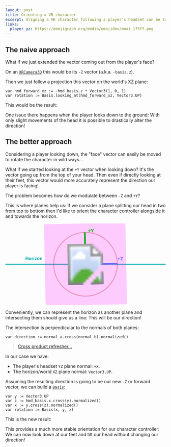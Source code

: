 ```yaml
---
layout: post
title: Orienting a VR character
excerpt: Aligning a VR character following a player's headset can be tricky
links:
  player_yz: https://emojigraph.org/media/emojidex/moai_1f5ff.png
---
```


## The naive approach

What if we just extended the vector coming out from the player's face?

On an [`XRCamera3D`](https://docs.godotengine.org/en/stable/classes/class_xrcamera3d.html) this would be its `-Z` vector (a.k.a. `-basis.z`).

Then we just follow a projection this vector on the world's XZ plane:

```gdscript
var hmd_forward_xz := -hmd_basis.z * Vector3(1, 0, 1)
var rotation := Basis.looking_at(hmd_forward_xz, Vector3.UP)
```

This would be the result:

<script type="module" src="/assets/vr-hmd-forward.js"></script>
<div id="vr-hmd-forward-root" class="illustration interactive"></div>

One issue there happens when the player looks down to the ground: With only slight movements of the head it is possible to drastically alter the direction!

## The better approach

Considering a player looking down, the "face" vector can easily be moved to rotate the character in wild ways...

What if we started looking at the `+Y` vector when looking down? It's the vector going up from the top of your head. Then even if directly looking at their feet, this vector would more accurately represent the direction our player is facing!

The problem becomes how do we modulate between `-Z` and `+Y`?

This is where planes help us: If we consider a plane splitting our head in two from top to bottom then I'd like to orient the character controller alongside it and towards the horizon.

<svg width="100%" height="256px" xmlns="http://www.w3.org/2000/svg" class="illustration">
  <text x="12.5%" y="115" fill="#0AA" style="font-weight: bold;">Horizon</text>
  <line x1="0%" y1="50%" x2="100%" y2="50%" stroke="#0AA" stroke-width="3" />
  <svg x="50%" y="50%" style="overflow: visible;">
    <g>
      <animateTransform
        attributeName="transform"
        attributeType="XML"
        type="rotate"
        from="0 0 0"
        to="-360 0 0"
        dur="10s"
        repeatCount="indefinite" />
      <rect x="-128" y="-128" width="256" height="256" fill="#F0F3" />
      <circle cx="0" cy="0" r="100" fill="transparent" stroke="#A004" stroke-width="3" />
      <text x="10" y="-100" fill="#0A0" style="font-weight: bold;">+Y</text>
      <line x1="0" y1="0" x2="0" y2="-100" stroke="#0A0" stroke-width="5" />
      <text x="100" y="-10" fill="#66F" style="font-weight: bold;">+Z</text>
      <line x1="0" y1="0" x2="100" y2="0" stroke="#66F" stroke-width="5" />
      <image x="-64px" y="-64px" width="128px" height="128px" href="{{ page.links.player_yz }}" transform-origin="center" />
    </g>
  </svg>
</svg>


Conveniently, we can represent the horizon as another plane and intersecting them should give us a line: This will be our direction!

The intersection is perpendicular to the normals of both planes:

```gdscript
var direction := normal_a.cross(normal_b).normalized()
```

> [Cross product refresher...](https://en.wikipedia.org/wiki/Cross_product#Definition)

In our case we have:

- The player's headset `YZ` plane normal: `+X`.
- The horizon/world `XZ` plane normal: `Vector3.UP`.

Assuming the resulting direction is going to be our new `-Z` or forward vector, we can build a [`Basis`](https://docs.godotengine.org/en/stable/classes/class_basis.html):

```gdscript
var y := Vector3.UP
var z := hmd_basis.x.cross(y).normalized()
var x := y.cross(z).normalized()
var rotation := Basis(x, y, z)
```

This is the new result:

<script type="module" src="/assets/vr-hmd-planes.js"></script>
<div id="vr-hmd-planes-root" class="illustration interactive"></div>

This provides a much more stable orientation for our character controller: We can now look down at our feet and tilt our head without changing our direction!
